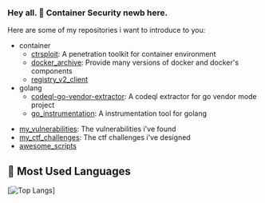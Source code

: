 <!--
**ssst0n3/ssst0n3** is a ✨ _special_ ✨ repository because its `README.md` (this file) appears on your GitHub profile.

Here are some ideas to get you started:

- 🔭 I’m currently working on ...
- 🌱 I’m currently learning ...
- 👯 I’m looking to collaborate on ...
- 🤔 I’m looking for help with ...
- 💬 Ask me about ...
- 📫 How to reach me: ...
- 😄 Pronouns: ...
- ⚡ Fun fact: ...
-->

### Hey all. 👋 Container Security newb here.
Here are some of my repositories i want to introduce to you:
* container
  - [ctrsploit](https://github.com/ssst0n3/ctrsploit): A penetration toolkit for container environment
  - [docker_archive](https://github.com/ssst0n3/docker_archive): Provide many versions of docker and docker's components
  - [registry_v2_client](https://github.com/ssst0n3/registry_v2_client)
* golang 
  - [codeql-go-vendor-extractor](https://github.com/ssst0n3/codeql-go-vendor-extractor): A codeql extractor for go vendor mode project
  - [go_instrumentation](https://github.com/ssst0n3/go_instrumentation): A instrumentation tool for golang

- [my_vulnerabilities](https://github.com/ssst0n3/my_vulnerabilities): The vulnerabilities i've found
- [my_ctf_challenges](https://github.com/ssst0n3/my_ctf_challenges): The ctf challenges i've designed
- [awesome_scripts](https://github.com/ssst0n3/awesome_scripts)


## &#x1f4dd; Most Used Languages

[![Top Langs](https://github-readme-stats.vercel.app/api/top-langs/?username=ssst0n3&hide=javascript,html,css,powershell,Groff)]

